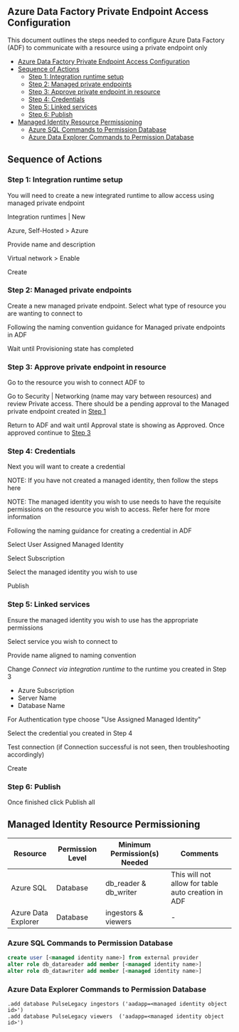 ## Azure Data Factory Private Endpoint Access Configuration
This document outlines the steps needed to configure Azure Data Factory (ADF) to communicate with a resource using a private endpoint only

- [Azure Data Factory Private Endpoint Access Configuration](#azure-data-factory-private-endpoint-access-configuration)
- [Sequence of Actions](#sequence-of-actions)
  - [Step 1: Integration runtime setup](#step-1-integration-runtime-setup)
  - [Step 2: Managed private endpoints](#step-2-managed-private-endpoints)
  - [Step 3: Approve private endpoint in resource](#step-3-approve-private-endpoint-in-resource)
  - [Step 4: Credentials](#step-4-credentials)
  - [Step 5: Linked services](#step-5-linked-services)
  - [Step 6: Publish](#step-6-publish)
- [Managed Identity Resource Permissioning](#managed-identity-resource-permissioning)
  - [Azure SQL Commands to Permission Database](#azure-sql-commands-to-permission-database)
  - [Azure Data Explorer Commands to Permission Database](#azure-data-explorer-commands-to-permission-database)

## Sequence of Actions

### Step 1: Integration runtime setup
You will need to create a new integrated runtime to allow access using managed private endpoint

Integration runtimes | New

Azure, Self-Hosted > Azure

Provide name and description

Virtual network > Enable

Create

### Step 2: Managed private endpoints
Create a new managed private endpoint.  Select what type of resource you are wanting to connect to

Following the naming convention guidance for Managed private endpoints in ADF

Wait until Provisioning state has completed


### Step 3: Approve private endpoint in resource
Go to the resource you wish to connect ADF to

Go to Security | Networking (name may vary between resources) and review Private access.  There should be a pending approval to the Managed private endpoint created in [Step 1](#step-1-managed-private-endpoints)

Return to ADF and wait until Approval state is showing as Approved.  Once approved continue to [Step 3](#step-3-credentials)



### Step 4: Credentials
Next you will want to create a credential

NOTE:  If you have not created a managed identity, then follow the steps here

NOTE:  The managed identity you wish to use needs to have the requisite permissions on the resource you wish to access.  Refer here for more information

Following the naming guidance for creating a credential in ADF

Select User Assigned Managed Identity

Select Subscription

Select the managed identity you wish to use

Publish

### Step 5: Linked services
Ensure the managed identity you wish to use has the appropriate permissions

Select service you wish to connect to

Provide name aligned to naming convention

Change *Connect via integration runtime* to the runtime you created in Step 3

- Azure Subscription
- Server Name
- Database Name

For Authentication type choose "Use Assigned Managed Identity"

Select the credential you created in Step 4

Test connection (if Connection successful is not seen, then troubleshooting accordingly)

Create

### Step 6: Publish
Once finished click Publish all


## Managed Identity Resource Permissioning

| Resource | Permission Level | Minimum Permission(s) Needed | Comments |
| -------- | ---------------- | ---------------------------- | -------- |
| Azure SQL | Database | db_reader & db_writer | This will not allow for table auto creation in ADF |
| Azure Data Explorer | Database | ingestors & viewers | - |

### Azure SQL Commands to Permission Database
```sql
create user [<managed identity name>] from external provider
alter role db_datareader add member [<managed identity name>]
alter role db_datawriter add member [<managed identity name>]
```

### Azure Data Explorer Commands to Permission Database

```kql
.add database PulseLegacy ingestors ('aadapp=<managed identity object id>')
.add database PulseLegacy viewers  ('aadapp=<managed identity object id>')
```